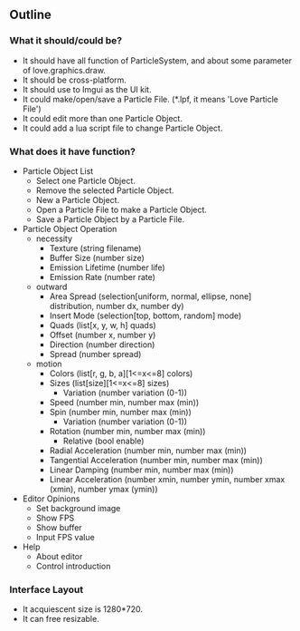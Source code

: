 ## Outline

### What it should/could be?

* It should have all function of ParticleSystem, and about some parameter of love.graphics.draw.
* It should be cross-platform.
* It should use to Imgui as the UI kit.
* It could make/open/save a Particle File. (*.lpf, it means 'Love Particle File')
* It could edit more than one Particle Object.
* It could add a lua script file to change Particle Object.

### What does it have function?

* Particle Object List
	* Select one Particle Object.
	* Remove the selected Particle Object.
	* New a Particle Object.
	* Open a Particle File to make a Particle Object.
	* Save a Particle Object by a Particle File.
* Particle Object Operation
	* necessity
		* Texture (string filename)
		* Buffer Size (number size)
		* Emission Lifetime (number life)
		* Emission Rate (number rate)
	* outward
		* Area Spread (selection[uniform, normal, ellipse, none] distribution, number dx, number dy)
		* Insert Mode (selection[top, bottom, random] mode)
		* Quads (list[x, y, w, h] quads)
		* Offset (number x, number y)
		* Direction (number direction)
		* Spread (number spread)
	* motion
		* Colors (list[r, g, b, a][1<=x<=8] colors)
		* Sizes (list[size][1<=x<=8] sizes)
			* Variation (number variation (0-1))
		* Speed (number min, number max (min))
		* Spin (number min, number max (min))
			* Variation (number variation (0-1))
		* Rotation (number min, number max (min))
			* Relative (bool enable)
		* Radial Acceleration (number min, number max (min))
		* Tangential Acceleration (number min, number max (min))
		* Linear Damping (number min, number max (min))
		* Linear Acceleration (number xmin, number ymin, number xmax (xmin), number ymax (ymin))
* Editor Opinions
	* Set background image
	* Show FPS
	* Show buffer
	* Input FPS value
* Help
	* About editor
	* Control introduction

### Interface Layout

* It acquiescent size is 1280*720.
* It can free resizable.